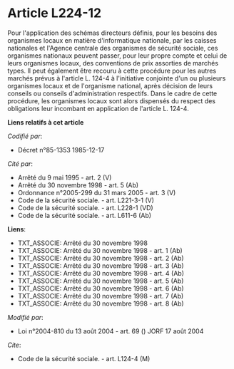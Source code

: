# Article L224-12

Pour l'application des schémas directeurs définis, pour les besoins des organismes locaux en matière d'informatique
nationale, par les caisses nationales et l'Agence centrale des organismes de sécurité sociale, ces organismes nationaux
peuvent passer, pour leur propre compte et celui de leurs organismes locaux, des conventions de prix assorties de marchés
types. Il peut également être recouru à cette procédure pour les autres marchés prévus à l'article L. 124-4 à l'initiative
conjointe d'un ou plusieurs organismes locaux et de l'organisme national, après décision de leurs conseils ou conseils
d'administration respectifs. Dans le cadre de cette procédure, les organismes locaux sont alors dispensés du respect des
obligations leur incombant en application de l'article L. 124-4.

**Liens relatifs à cet article**

_Codifié par_:

  - Décret n°85-1353 1985-12-17

_Cité par_:

  - Arrêté du 9 mai 1995 - art. 2 (V)
  - Arrêté du 30 novembre 1998 - art. 5 (Ab)
  - Ordonnance n°2005-299 du 31 mars 2005 - art. 3 (V)
  - Code de la sécurité sociale. - art. L221-3-1 (V)
  - Code de la sécurité sociale. - art. L228-1 (VD)
  - Code de la sécurité sociale. - art. L611-6 (Ab)

**Liens**:

  - TXT_ASSOCIE: Arrêté du 30 novembre 1998
  - TXT_ASSOCIE: Arrêté du 30 novembre 1998 - art. 1 (Ab)
  - TXT_ASSOCIE: Arrêté du 30 novembre 1998 - art. 2 (Ab)
  - TXT_ASSOCIE: Arrêté du 30 novembre 1998 - art. 3 (Ab)
  - TXT_ASSOCIE: Arrêté du 30 novembre 1998 - art. 4 (Ab)
  - TXT_ASSOCIE: Arrêté du 30 novembre 1998 - art. 5 (Ab)
  - TXT_ASSOCIE: Arrêté du 30 novembre 1998 - art. 6 (Ab)
  - TXT_ASSOCIE: Arrêté du 30 novembre 1998 - art. 7 (Ab)
  - TXT_ASSOCIE: Arrêté du 30 novembre 1998 - art. 8 (Ab)

_Modifié par_:

  - Loi n°2004-810 du 13 août 2004 - art. 69 () JORF 17 août 2004

_Cite_:

  - Code de la sécurité sociale. - art. L124-4 (M)
